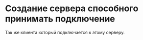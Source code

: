 # Создание сервера способного принимать подключение

Так же клиента который подключается к этому серверу.